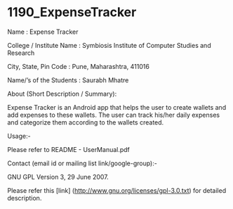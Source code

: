 1190_ExpenseTracker
===================

Name : Expense Tracker

College / Institute Name : Symbiosis Institute of Computer Studies and Research

City, State, Pin Code : Pune, Maharashtra, 411016

Name/’s of the Students : Saurabh Mhatre

About (Short Description / Summary):

Expense Tracker is an Android app that helps the user to create wallets and add expenses to these
wallets. The user can track his/her daily expenses and categorize them according to the
wallets created.

Usage:-

Please refer to README - UserManual.pdf

Contact (email id or mailing list link/google-group):-

GNU GPL Version 3, 29 June 2007.

Please refer this [link] (http://www.gnu.org/licenses/gpl-3.0.txt) for detailed description.
